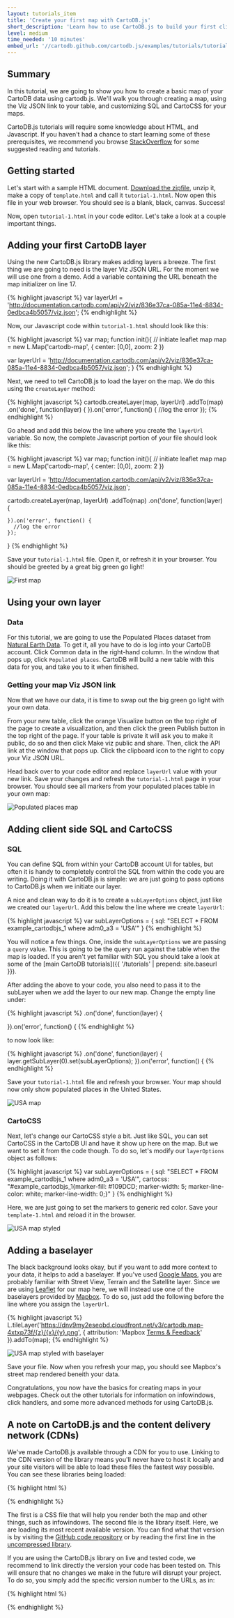 ```yaml
---
layout: tutorials_item
title: 'Create your first map with CartoDB.js'
short_description: 'Learn how to use CartoDB.js to build your first client-side map'
level: medium
time_needed: '10 minutes'
embed_url: '//cartodb.github.com/cartodb.js/examples/tutorials/tutorial-1.html'
---
```


## Summary

In this tutorial, we are going to show you how to create a basic map of your CartoDB data using cartodb.js. We'll walk you through creating a map, using the Viz JSON link to your table, and customizing SQL and CartoCSS for your maps.

CartoDB.js tutorials will require some knowledge about HTML, and Javascript. If you haven't had a chance to start learning some of these prerequisites, we recommend you browse [StackOverflow](http://www.stackoverflow.com) for some suggested reading and tutorials.

## Getting started

Let's start with a sample HTML document. [Download the zipfile](http://cartodb.s3.amazonaws.com/static/tutorial_files/cartodbjs_tutorial_create_map.zip), unzip it, make a copy of `template.html` and call it `tutorial-1.html`. Now open this file in your web browser. You should see is a blank, black, canvas. Success!

Now, open `tutorial-1.html` in your code editor. Let's take a look at a couple important things.

## Adding your first CartoDB layer

Using the new CartoDB.js library makes adding layers a breeze. The first thing we are going to need is the layer Viz JSON URL. For the moment we will use one from a demo. Add a variable containing the URL beneath the map initializer on line 17.

{% highlight javascript %}
var layerUrl = 'http://documentation.cartodb.com/api/v2/viz/836e37ca-085a-11e4-8834-0edbca4b5057/viz.json';
{% endhighlight %}

Now, our Javascript code within `tutorial-1.html` should look like this:

{% highlight javascript %}
var map;
function init(){
  // initiate leaflet map
  map = new L.Map('cartodb-map', {
    center: [0,0],
    zoom: 2
  })

  var layerUrl = 'http://documentation.cartodb.com/api/v2/viz/836e37ca-085a-11e4-8834-0edbca4b5057/viz.json';
}
{% endhighlight %}

Next, we need to tell CartoDB.js to load the layer on the map. We do this using the `createLayer` method:

{% highlight javascript %}
cartodb.createLayer(map, layerUrl)
  .addTo(map)
  .on('done', function(layer) {
  }).on('error', function() {
    //log the error
  });
{% endhighlight %}

Go ahead and add this below the line where you create the `layerUrl` variable. So now, the complete Javascript portion of your file should look like this:

{% highlight javascript %}
var map;
function init(){
  // initiate leaflet map
  map = new L.Map('cartodb-map', {
    center: [0,0],
    zoom: 2
  })

  var layerUrl = 'http://documentation.cartodb.com/api/v2/viz/836e37ca-085a-11e4-8834-0edbca4b5057/viz.json';

  cartodb.createLayer(map, layerUrl)
    .addTo(map)
    .on('done', function(layer) {

    }).on('error', function() {
      //log the error
    });
}
{% endhighlight %}

Save your `tutorial-1.html` file. Open it, or refresh it in your browser. You should be greeted by a great big green go light!

<p class="wrap-border"><img src="{{ '/img/layout/tutorials/create_map_cartodbjs/img1.png' | prepend: site.baseurl }}" alt="First map" /></p>

## Using your own layer

### Data

For this tutorial, we are going to use the Populated Places dataset from [Natural Earth Data](http://www.naturalearthdata.com). To get it, all you have to do is log into your CartoDB account. Click <span class="ui_element" data-element="common_data">Common data</span> in the right-hand column. In the window that pops up, click `Populated places`. CartoDB will build a new table with this data for you, and take you to it when finished.

### Getting your map Viz JSON link

Now that we have our data, it is time to swap out the big green go light with your own data.

From your new table, click the orange <span class="ui_element" data-element="visualize">Visualize</span> button on the top right of the page to create a visualization, and then click the green <span class="ui_element" data-element="publish">Publish</span> button in the top right of the page. If your table is private it will ask you to make it public, do so and then click Make viz public and share. Then, click the <span class="ui_element" data-element="share_api">API link</span> at the window that pops up. Click the <span class="ui_element" data-element="copy_to_clipboard">clipboard icon</span> to the right to copy your Viz JSON URL.

Head back over to your code editor and replace `layerUrl` value with your new link. Save your changes and refresh the `tutorial-1.html` page in your browser. You should see all markers from your populated places table in your own map:

<p class="wrap-border"><img src="{{ '/img/layout/tutorials/create_map_cartodbjs/img2.png' | prepend: site.baseurl }}" alt="Populated places map" /></p>

## Adding client side SQL and CartoCSS

### SQL

You can define SQL from within your CartoDB account UI for tables, but often it is handy to completely control the SQL from within the code you are writing. Doing it with CartoDB.js is simple: we are just going to pass options to CartoDB.js when we initiate our layer.

A nice and clean way to do it is to create a `subLayerOptions` object, just like we created our `layerUrl`. Add this below the line where we create `layerUrl`:

{% highlight javascript %}
var subLayerOptions = {
  sql: "SELECT * FROM example_cartodbjs_1 where adm0_a3 = 'USA'"
}
{% endhighlight %}

You will notice a few things. One, inside the `subLayerOptions` we are passing a `query` value. This is going to be the query run against the table when the map is loaded. If you aren't yet familiar with SQL you should take a look at some of the [main CartoDB tutorials]({{ '/tutorials' | prepend: site.baseurl }}).

After adding the above to your code, you also need to pass it to the subLayer when we add the layer to our new map. Change the empty line under:

{% highlight javascript %}
.on('done', function(layer) {

}).on('error', function() {
{% endhighlight %}

to now look like:

{% highlight javascript %}
.on('done', function(layer) {
  layer.getSubLayer(0).set(subLayerOptions);
}).on('error', function() {
{% endhighlight %}

Save your `tutorial-1.html` file and refresh your browser. Your map should now only show populated places in the United States.

<p class="wrap-border"><img src="{{ '/img/layout/tutorials/create_map_cartodbjs/img3.png' | prepend: site.baseurl }}" alt="USA map" /></p>

### CartoCSS

Next, let's change our CartoCSS style a bit. Just like SQL, you can set CartoCSS in the CartoDB UI and have it show up here on the map. But we want to set it from the code though. To do so, let's modify our `layerOptions` object as follows:

{% highlight javascript %}
var subLayerOptions = {
  sql: "SELECT * FROM example_cartodbjs_1 where adm0_a3 = 'USA'",
  cartocss: "#example_cartodbjs_1{marker-fill: #109DCD; marker-width: 5; marker-line-color: white; marker-line-width: 0;}"
}
{% endhighlight %}

Here, we are just going to set the markers to generic red color. Save your `template-1.html` and reload it in the browser.

<p class="wrap-border"><img src="{{ '/img/layout/tutorials/create_map_cartodbjs/img4.png' | prepend: site.baseurl }}" alt="USA map styled" /></p>

## Adding a baselayer

The black background looks okay, but if you want to add more context to your data, it helps to add a baselayer. If you've used [Google Maps](http://maps.google.com), you are probably familiar with Street View, Terrain and the Satellite layer. Since we are using [Leaflet](http://leafletjs.com/) for our map here, we will instead use one of the baselayers provided by [Mapbox](http://mapbox.com/). To do so, just add the following before the line where you assign the `layerUrl`.

{% highlight javascript %}
L.tileLayer('https://dnv9my2eseobd.cloudfront.net/v3/cartodb.map-4xtxp73f/{z}/{x}/{y}.png', {
  attribution: 'Mapbox <a href="http://mapbox.com/about/maps" target="_blank">Terms &amp; Feedback</a>'
}).addTo(map);
{% endhighlight %}

<p class="wrap-border"><img src="{{ '/img/layout/tutorials/create_map_cartodbjs/img5.png' | prepend: site.baseurl }}" alt="USA map styled with baselayer" /></p>

Save your file. Now when you refresh your map, you should see Mapbox's street map rendered beneith your data.

Congratulations, you now have the basics for creating maps in your webpages. Check out the other tutorials for information on infowindows, click handlers, and some more advanced methods for using CartoDB.js.

## A note on CartoDB.js and the content delivery network (CDNs)

We've made CartoDB.js available through a CDN for you to use. Linking to the CDN version of the library means you'll never have to host it locally and your site visitors will be able to load these files the fastest way possible. You can see these libraries being loaded:

{% highlight html %}
<link rel="stylesheet" href="http://libs.cartocdn.com/cartodb.js/v3/themes/css/cartodb.css" />
<script src="http://libs.cartocdn.com/cartodb.js/v3/cartodb.js"></script>
{% endhighlight %}

The first is a CSS file that will help you render both the map and other things, such as infowindows. The second file is the library itself. Here, we are loading its most recent available version. You can find what that version is by visiting the [GitHub code repository](https://github.com/CartoDB/cartodb.js/) or by reading the first line in the [uncompressed library](http://libs.cartocdn.com/cartodb.js/v3/cartodb.uncompressed.js).

If you are using the CartoDB.js library on live and tested code, we recommend to link directly the version your code has been tested on. This will ensure that no changes we make in the future will disrupt your project. To do so, you simply add the specific version number to the URLs, as in:

{% highlight html %}
<link rel="stylesheet" href="http://libs.cartocdn.com/cartodb.js/v2/2.0.10/themes/css/cartodb.css" />
<script src="http://libs.cartocdn.com/cartodb.js/v2/2.0.10/cartodb.js"></script>
{% endhighlight %}
